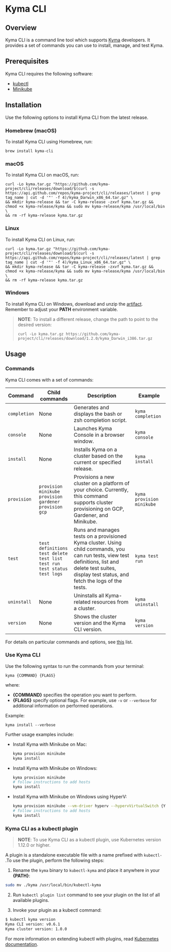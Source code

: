 # Kyma CLI

## Overview

Kyma CLI is a command line tool which supports [Kyma](https://github.com/kyma-project/kyma) developers. It provides a set of commands you can use to install, manage, and test Kyma. 

## Prerequisites

Kyma CLI requires the following software:
- [kubectl](https://github.com/kubernetes/kubectl) 
- [Minikube](https://github.com/kubernetes/minikube) 

## Installation

Use the following options to install Kyma CLI from the latest release. 

### Homebrew (macOS)
To install Kyma CLI using Homebrew, run:
```
brew install kyma-cli
```

### macOS
To install Kyma CLI on macOS, run:

```
curl -Lo kyma.tar.gz "https://github.com/kyma-project/cli/releases/download/$(curl -s https://api.github.com/repos/kyma-project/cli/releases/latest | grep tag_name | cut -d '"' -f 4)/kyma_Darwin_x86_64.tar.gz" \
&& mkdir kyma-release && tar -C kyma-release -zxvf kyma.tar.gz && chmod +x kyma-release/kyma && sudo mv kyma-release/kyma /usr/local/bin \
&& rm -rf kyma-release kyma.tar.gz
```

### Linux
To install Kyma CLI on Linux, run:

```
curl -Lo kyma.tar.gz "https://github.com/kyma-project/cli/releases/download/$(curl -s https://api.github.com/repos/kyma-project/cli/releases/latest | grep tag_name | cut -d '"' -f 4)/kyma_Linux_x86_64.tar.gz" \
&& mkdir kyma-release && tar -C kyma-release -zxvf kyma.tar.gz && chmod +x kyma-release/kyma && sudo mv kyma-release/kyma /usr/local/bin \
&& rm -rf kyma-release kyma.tar.gz
```

### Windows

To install Kyma CLI on Windows, download and unzip the [artifact](https://github.com/kyma-project/cli/releases). Remember to adjust your **PATH** environment variable.

>**NOTE**: To install a different release, change the path to point to the desired version:
  >```
  >curl -Lo kyma.tar.gz https://github.com/kyma-project/cli/releases/download/1.2.0/kyma_Darwin_i386.tar.gz
  >```

## Usage

### Commands

Kyma CLI comes with a set of commands:

|     Command        | Child commands   |  Description  | Example |
|--------------------|----------------|---------------|---------|
| `completion`| None| Generates and displays the bash or zsh completion script. | `kyma completion`|
| `console`| None| Launches Kyma Console in a browser window. | `kyma console` |
| `install`| None| Installs Kyma on a cluster based on the current or specified release. | `kyma install`|
| `provision`| `provision minikube`<br> `provision gardener` <br> `provision gcp`| Provisions a new cluster on a platform of your choice. Currently, this command supports cluster provisioning on GCP, Gardener, and Minikube. | `kyma provision minikube`|
| `test`|`test definitions`<br> `test delete` <br> `test list` <br> `test run` <br> `test status`<br> `test logs`<br> | Runs and manages tests on a provisioned Kyma cluster. Using child commands, you can run tests, view test definitions, list and delete test suites, display test status, and fetch the logs of the tests.| `kyma test run` |
| `uninstall`|None| Uninstalls all Kyma-related resources from a cluster. | `kyma uninstall` |
| `version`|None| Shows the cluster version and the Kyma CLI version.|`kyma version`|

For details on particular commands and options, see [this](https://github.com/kyma-project/cli/tree/master/docs/gen-docs) list.

### Use Kyma CLI

Use the following syntax to run the commands from your terminal:

```
kyma {COMMAND} {FLAGS}
```
where:

* **{COMMAND}** specifies the operation you want to perform.
* **{FLAGS}** specify optional flags. For example, use `-v` or `--verbose` for additional information on performed operations.

Example:

```
kyma install --verbose
```

Further usage examples include:

* Install Kyma with Minikube on Mac:

    ```bash
    kyma provision minikube
    kyma install
    ```

* Install Kyma with Minikube on Windows:

    ```bash
    kyma provision minikube
    # follow instructions to add hosts
    kyma install
    ```

* Install Kyma with Minikube on Windows using HyperV:

    ```bash
    kyma provision minikube --vm-driver hyperv --hypervVirtualSwitch {YOUR_SWITCH_NAME}
    # follow instructions to add hosts
    kyma install
    ```

### Kyma CLI as a kubectl plugin

>**NOTE**: To use Kyma CLI as a kubectl plugin, use Kubernetes version 1.12.0 or higher.

A plugin is a standalone executable file with a name prefixed with `kubectl-` .To use the plugin, perform the following steps:

1. Rename the `kyma` binary to `kubectl-kyma` and place it anywhere in your **{PATH}**:

```bash
sudo mv ./kyma /usr/local/bin/kubectl-kyma
```

2. Run `kubectl plugin list` command to see your plugin on the list of all available plugins.

3. Invoke your plugin as a kubectl command:

```bash
$ kubectl kyma version
Kyma CLI version: v0.6.1
Kyma cluster version: 1.0.0
```

For more information on extending kubectl with plugins, read [Kubernetes documentation](https://kubernetes.io/docs/tasks/extend-kubectl/kubectl-plugins/).
